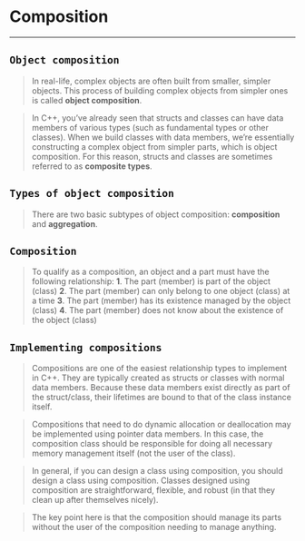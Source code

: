 #                                 Composition
---

## `Object composition`

> In real-life, complex objects are often built from smaller, simpler objects. This process of building complex objects from simpler ones is called **object composition**.


> In C++, you’ve already seen that structs and classes can have data members of various types (such as fundamental types or other classes). When we build classes with data members, we’re essentially constructing a complex object from simpler parts, which is object composition. For this reason, structs and classes are sometimes referred to as **composite types**.



## `Types of object composition`

> There are two basic subtypes of object composition: **composition** and **aggregation**.



## `Composition`

> To qualify as a composition, an object and a part must have the following relationship:
>     **1**. The part (member) is part of the object (class)
>     **2**. The part (member) can only belong to one object (class) at a time
>     **3**. The part (member) has its existence managed by the object (class)
>     **4**. The part (member) does not know about the existence of the object (class)



## `Implementing compositions`

> Compositions are one of the easiest relationship types to implement in C++. They are typically created as structs or classes with normal data members. Because these data members exist directly as part of the struct/class, their lifetimes are bound to that of the class instance itself.


> Compositions that need to do dynamic allocation or deallocation may be implemented using pointer data members. In this case, the composition class should be responsible for doing all necessary memory management itself (not the user of the class).


> In general, if you can design a class using composition, you should design a class using composition. Classes designed using composition are straightforward, flexible, and robust (in that they clean up after themselves nicely).


> The key point here is that the composition should manage its parts without the user of the composition needing to manage anything.
